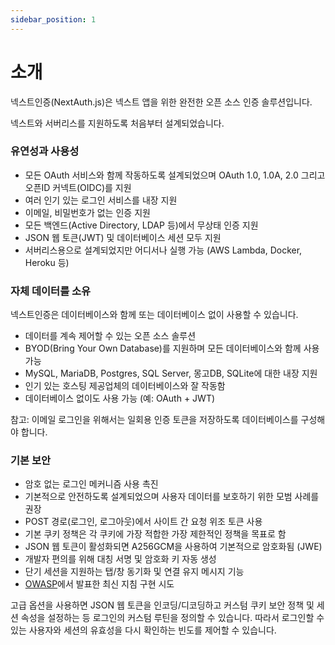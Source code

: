 ```yaml
---
sidebar_position: 1
---
```


# 소개

넥스트인증(NextAuth.js)은 넥스트 앱을 위한 완전한 오픈 소스 인증 솔루션입니다.

넥스트와 서버리스를 지원하도록 처음부터 설계되었습니다.

### 유연성과 사용성

- 모든 OAuth 서비스와 함께 작동하도록 설계되었으며 OAuth 1.0, 1.0A, 2.0 그리고 오픈ID 커넥트(OIDC)를 지원
- 여러 인기 있는 로그인 서비스를 내장 지원
- 이메일, 비밀번호가 없는 인증 지원
- 모든 백엔드(Active Directory, LDAP 등)에서 무상태 인증 지원
- JSON 웹 토큰(JWT) 및 데이터베이스 세션 모두 지원
- 서버리스용으로 설계되었지만 어디서나 실행 가능 (AWS Lambda, Docker, Heroku 등)

### 자체 데이터를 소유

넥스트인증은 데이터베이스와 함께 또는 데이터베이스 없이 사용할 수 있습니다.

- 데이터를 계속 제어할 수 있는 오픈 소스 솔루션
- BYOD(Bring Your Own Database)를 지원하며 모든 데이터베이스와 함께 사용 가능
- MySQL, MariaDB, Postgres, SQL Server, 몽고DB, SQLite에 대한 내장 지원
- 인기 있는 호스팅 제공업체의 데이터베이스와 잘 작동함
- 데이터베이스 없이도 사용 가능 (예: OAuth + JWT)

참고: 이메일 로그인을 위해서는 일회용 인증 토큰을 저장하도록 데이터베이스를 구성해야 합니다.

### 기본 보안

- 암호 없는 로그인 메커니즘 사용 촉진
- 기본적으로 안전하도록 설계되었으며 사용자 데이터를 보호하기 위한 모범 사례를 권장
- POST 경로(로그인, 로그아웃)에서 사이트 간 요청 위조 토큰 사용
- 기본 쿠키 정책은 각 쿠키에 가장 적합한 가장 제한적인 정책을 목표로 함
- JSON 웹 토큰이 활성화되면 A256GCM을 사용하여 기본적으로 암호화됨 (JWE)
- 개발자 편의를 위해 대칭 서명 및 암호화 키 자동 생성
- 단기 세션을 지원하는 탭/창 동기화 및 연결 유지 메시지 기능
- [OWASP](https://owasp.org/)에서 발표한 최신 지침 구현 시도

고급 옵션을 사용하면 JSON 웹 토큰을 인코딩/디코딩하고 커스텀 쿠키 보안 정책 및 세션 속성을 설정하는 등 로그인의 커스텀 루틴을 정의할 수 있습니다. 따라서 로그인할 수 있는 사용자와 세션의 유효성을 다시 확인하는 빈도를 제어할 수 있습니다.